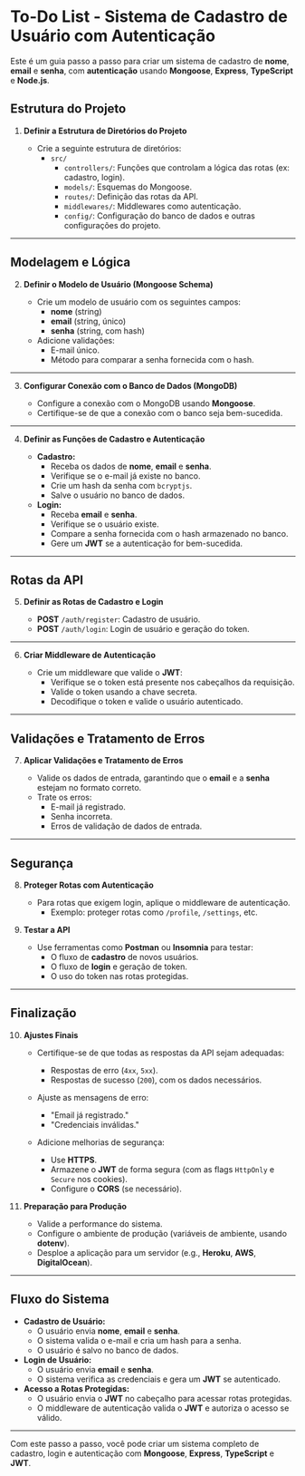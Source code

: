 # To-Do List - Sistema de Cadastro de Usuário com Autenticação

Este é um guia passo a passo para criar um sistema de cadastro de **nome**, **email** e **senha**, com **autenticação** usando **Mongoose**, **Express**, **TypeScript** e **Node.js**.

## Estrutura do Projeto

1. **Definir a Estrutura de Diretórios do Projeto**

   - Crie a seguinte estrutura de diretórios:
     - `src/`
       - `controllers/`: Funções que controlam a lógica das rotas (ex: cadastro, login).
       - `models/`: Esquemas do Mongoose.
       - `routes/`: Definição das rotas da API.
       - `middlewares/`: Middlewares como autenticação.
       - `config/`: Configuração do banco de dados e outras configurações do projeto.

---

## Modelagem e Lógica

2. **Definir o Modelo de Usuário (Mongoose Schema)**

   - Crie um modelo de usuário com os seguintes campos:
     - **nome** (string)
     - **email** (string, único)
     - **senha** (string, com hash)
   - Adicione validações:
     - E-mail único.
     - Método para comparar a senha fornecida com o hash.

---

3. **Configurar Conexão com o Banco de Dados (MongoDB)**

   - Configure a conexão com o MongoDB usando **Mongoose**.
   - Certifique-se de que a conexão com o banco seja bem-sucedida.

---

4. **Definir as Funções de Cadastro e Autenticação**

   - **Cadastro:**
     - Receba os dados de **nome**, **email** e **senha**.
     - Verifique se o e-mail já existe no banco.
     - Crie um hash da senha com `bcryptjs`.
     - Salve o usuário no banco de dados.
   - **Login:**
     - Receba **email** e **senha**.
     - Verifique se o usuário existe.
     - Compare a senha fornecida com o hash armazenado no banco.
     - Gere um **JWT** se a autenticação for bem-sucedida.

---

## Rotas da API

5. **Definir as Rotas de Cadastro e Login**

   - **POST** `/auth/register`: Cadastro de usuário.
   - **POST** `/auth/login`: Login de usuário e geração do token.

---

6. **Criar Middleware de Autenticação**

   - Crie um middleware que valide o **JWT**:
     - Verifique se o token está presente nos cabeçalhos da requisição.
     - Valide o token usando a chave secreta.
     - Decodifique o token e valide o usuário autenticado.

---

## Validações e Tratamento de Erros

7. **Aplicar Validações e Tratamento de Erros**

   - Valide os dados de entrada, garantindo que o **email** e a **senha** estejam no formato correto.
   - Trate os erros:
     - E-mail já registrado.
     - Senha incorreta.
     - Erros de validação de dados de entrada.

---

## Segurança

8. **Proteger Rotas com Autenticação**

   - Para rotas que exigem login, aplique o middleware de autenticação.
     - Exemplo: proteger rotas como `/profile`, `/settings`, etc.

9. **Testar a API**

   - Use ferramentas como **Postman** ou **Insomnia** para testar:
     - O fluxo de **cadastro** de novos usuários.
     - O fluxo de **login** e geração de token.
     - O uso do token nas rotas protegidas.

---

## Finalização

10. **Ajustes Finais**

    - Certifique-se de que todas as respostas da API sejam adequadas:
      - Respostas de erro (`4xx`, `5xx`).
      - Respostas de sucesso (`200`), com os dados necessários.
    - Ajuste as mensagens de erro:

      - "Email já registrado."
      - "Credenciais inválidas."

    - Adicione melhorias de segurança:
      - Use **HTTPS**.
      - Armazene o **JWT** de forma segura (com as flags `HttpOnly` e `Secure` nos cookies).
      - Configure o **CORS** (se necessário).

11. **Preparação para Produção**

    - Valide a performance do sistema.
    - Configure o ambiente de produção (variáveis de ambiente, usando **dotenv**).
    - Desploe a aplicação para um servidor (e.g., **Heroku**, **AWS**, **DigitalOcean**).

---

## Fluxo do Sistema

- **Cadastro de Usuário:**
  - O usuário envia **nome**, **email** e **senha**.
  - O sistema valida o e-mail e cria um hash para a senha.
  - O usuário é salvo no banco de dados.
- **Login de Usuário:**
  - O usuário envia **email** e **senha**.
  - O sistema verifica as credenciais e gera um **JWT** se autenticado.
- **Acesso a Rotas Protegidas:**
  - O usuário envia o **JWT** no cabeçalho para acessar rotas protegidas.
  - O middleware de autenticação valida o **JWT** e autoriza o acesso se válido.

---

Com este passo a passo, você pode criar um sistema completo de cadastro, login e autenticação com **Mongoose**, **Express**, **TypeScript** e **JWT**.
